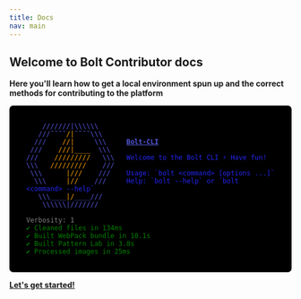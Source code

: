 ```yaml
---
title: Docs
nav: main
---
```


## Welcome to Bolt Contributor docs

**Here you'll learn how to get a local environment spun up and the correct methods for contributing to the platform**

<pre style="background: #000000;color: #5659de;padding: 30px;overflow: hidden;border-radius: 7px;"><code class="nohighlight">    ///////|\\\\\\
   ///˜˜˜˜<span style="color:orange">/|</span>˜˜˜˜\\\
  ///    <span style="color:orange">//|</span>     \\\     <strong><u>Bolt-CLI</u></strong>
 ///    <span style="color:orange">///|____</span>  \\\
///    <span style="color:orange">/////////</span>   \\\   <span style="color: #2525ef;">Welcome to the Bolt CLI ⚡ Have fun!</span>
\\\   <span style="color:orange">/////////</span>    ///
 \\\      <span style="color:orange">|///</span>    ///    <span style="color: #2525ef;">Usage: `bolt &lt;command&gt; [options ...]`</span>
  \\\     <span style="color:orange">|//</span>    ///     <span style="color: #2525ef;">Help: `bolt --help` or `bolt &lt;command&gt; --help`</span>
   \\\____<span style="color:orange">|/</span>____///
    \\\\\\|///////
    
<span style="color: grey;">Verbosity: 1</span>
<span style="color: green;">✔ Cleaned files in 134ms
✔ Built WebPack bundle in 10.1s
✔ Built Pattern Lab in 3.8s
✔ Processed images in 25ms</span>
</code></pre>

**[Let's get started!](/docs/getting-started/index.html)**
